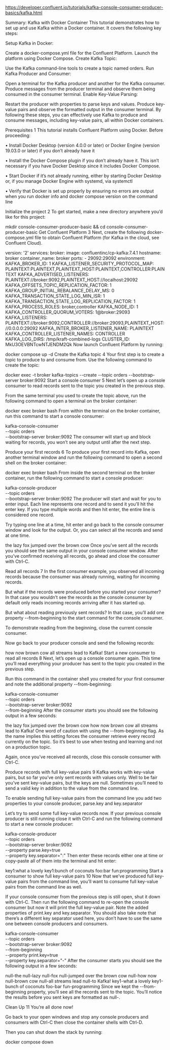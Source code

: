 https://developer.confluent.io/tutorials/kafka-console-consumer-producer-basics/kafka.html

Summary: Kafka with Docker Container
This tutorial demonstrates how to set up and use Kafka within a Docker container. It covers the following key steps:

Setup Kafka in Docker:

Create a docker-compose.yml file for the Confluent Platform.
Launch the platform using Docker Compose.
Create Kafka Topic:

Use the Kafka command-line tools to create a topic named orders.
Run Kafka Producer and Consumer:

Open a terminal for the Kafka producer and another for the Kafka consumer.
Produce messages from the producer terminal and observe them being consumed in the consumer terminal.
Enable Key-Value Parsing:

Restart the producer with properties to parse keys and values.
Produce key-value pairs and observe the formatted output in the consumer terminal.
By following these steps, you can effectively use Kafka to produce and consume messages, including key-value pairs, all within Docker containers.


Prerequisites
1
This tutorial installs Confluent Platform using Docker. Before proceeding:

• Install Docker Desktop (version 4.0.0 or later) or Docker Engine (version 19.03.0 or later) if you don’t already have it

• Install the Docker Compose plugin if you don’t already have it. This isn’t necessary if you have Docker Desktop since it includes Docker Compose.

• Start Docker if it’s not already running, either by starting Docker Desktop or, if you manage Docker Engine with systemd, via systemctl

• Verify that Docker is set up properly by ensuring no errors are output when you run docker info and docker compose version on the command line

Initialize the project
2
To get started, make a new directory anywhere you’d like for this project:

mkdir console-consumer-producer-basic && cd console-consumer-producer-basic
Get Confluent Platform
3
Next, create the following docker-compose.yml file to obtain Confluent Platform (for Kafka in the cloud, see Confluent Cloud).

version: '2'
services:
  broker:
    image: confluentinc/cp-kafka:7.4.1
    hostname: broker
    container_name: broker
    ports:
    - 29092:29092
    environment:
      KAFKA_BROKER_ID: 1
      KAFKA_LISTENER_SECURITY_PROTOCOL_MAP: PLAINTEXT:PLAINTEXT,PLAINTEXT_HOST:PLAINTEXT,CONTROLLER:PLAINTEXT
      KAFKA_ADVERTISED_LISTENERS: PLAINTEXT://broker:9092,PLAINTEXT_HOST://localhost:29092
      KAFKA_OFFSETS_TOPIC_REPLICATION_FACTOR: 1
      KAFKA_GROUP_INITIAL_REBALANCE_DELAY_MS: 0
      KAFKA_TRANSACTION_STATE_LOG_MIN_ISR: 1
      KAFKA_TRANSACTION_STATE_LOG_REPLICATION_FACTOR: 1
      KAFKA_PROCESS_ROLES: broker,controller
      KAFKA_NODE_ID: 1
      KAFKA_CONTROLLER_QUORUM_VOTERS: 1@broker:29093
      KAFKA_LISTENERS: PLAINTEXT://broker:9092,CONTROLLER://broker:29093,PLAINTEXT_HOST://0.0.0.0:29092
      KAFKA_INTER_BROKER_LISTENER_NAME: PLAINTEXT
      KAFKA_CONTROLLER_LISTENER_NAMES: CONTROLLER
      KAFKA_LOG_DIRS: /tmp/kraft-combined-logs
      CLUSTER_ID: MkU3OEVBNTcwNTJENDM2Qk
Now launch Confluent Platform by running:

docker compose up -d
Create the Kafka topic
4
Your first step is to create a topic to produce to and consume from. Use the following command to create the topic:

docker exec -t broker kafka-topics --create --topic orders --bootstrap-server broker:9092
Start a console consumer
5
Next let’s open up a console consumer to read records sent to the topic you created in the previous step.

From the same terminal you used to create the topic above, run the following command to open a terminal on the broker container:

docker exec broker bash
From within the terminal on the broker container, run this command to start a console consumer:

kafka-console-consumer \
  --topic orders \
  --bootstrap-server broker:9092
The consumer will start up and block waiting for records, you won’t see any output until after the next step.

Produce your first records
6
To produce your first record into Kafka, open another terminal window and run the following command to open a second shell on the broker container:

docker exec broker bash
From inside the second terminal on the broker container, run the following command to start a console producer:

kafka-console-producer \
  --topic orders \
  --bootstrap-server broker:9092
The producer will start and wait for you to enter input. Each line represents one record and to send it you’ll hit the enter key. If you type multiple words and then hit enter, the entire line is considered one record.

Try typing one line at a time, hit enter and go back to the console consumer window and look for the output. Or, you can select all the records and send at one time.

the
lazy
fox
jumped over the brown cow
Once you’ve sent all the records you should see the same output in your console consumer window. After you’ve confirmed receiving all records, go ahead and close the consumer with Ctrl-C.

Read all records
7
In the first consumer example, you observed all incoming records because the consumer was already running, waiting for incoming records.

But what if the records were produced before you started your consumer? In that case you wouldn’t see the records as the console consumer by default only reads incoming records arriving after it has started up.

But what about reading previously sent records? In that case, you’ll add one property --from-beginning to the start command for the console consumer.

To demonstrate reading from the beginning, close the current console consumer.

Now go back to your producer console and send the following records:

how now
brown cow
all streams lead
to Kafka!
Start a new consumer to read all records
8
Next, let’s open up a console consumer again. This time you’ll read everything your producer has sent to the topic you created in the previous step.

Run this command in the container shell you created for your first consumer and note the additional property --from-beginning:

kafka-console-consumer \
  --topic orders \
  --bootstrap-server broker:9092 \
  --from-beginning
After the consumer starts you should see the following output in a few seconds:

the
lazy
fox
jumped over the brown cow
how now
brown cow
all streams lead
to Kafka!
One word of caution with using the --from-beginning flag. As the name implies this setting forces the consumer retrieve every record currently on the topic. So it’s best to use when testing and learning and not on a production topic.

Again, once you’ve received all records, close this console consumer with Ctrl-C.

Produce records with full key-value pairs
9
Kafka works with key-value pairs, but so far you’ve only sent records with values only. Well to be fair you’ve sent key-value pairs, but the keys are null. Sometimes you’ll need to send a valid key in addition to the value from the command line.

To enable sending full key-value pairs from the command line you add two properties to your console producer, parse.key and key.separator

Let’s try to send some full key-value records now. If your previous console producer is still running close it with Ctrl-C and run the following command to start a new console producer:

kafka-console-producer \
  --topic orders \
  --bootstrap-server broker:9092 \
  --property parse.key=true \
  --property key.separator=":"
Then enter these records either one at time or copy-paste all of them into the terminal and hit enter:

key1:what a lovely
key1:bunch of coconuts
foo:bar
fun:programming
Start a consumer to show full key-value pairs
10
Now that we’ve produced full key-value pairs from the command line, you’ll want to consume full key-value pairs from the command line as well.

If your console consumer from the previous step is still open, shut it down with Ctrl-C. Then run the following command to re-open the console consumer but now it will print the full key-value pair. Note the added properties of print.key and key.separator. You should also take note that there’s a different key separator used here, you don’t have to use the same one between console producers and consumers.

kafka-console-consumer \
  --topic orders \
  --bootstrap-server broker:9092 \
  --from-beginning \
  --property print.key=true \
  --property key.separator="-"
After the consumer starts you should see the following output in a few seconds:

null-the
null-lazy
null-fox
null-jumped over the brown cow
null-how now
null-brown cow
null-all streams lead
null-to Kafka!
key1-what a lovely
key1-bunch of coconuts
foo-bar
fun-programming
Since we kept the --from-beginning property, you’ll see all the records sent to the topic. You’ll notice the results before you sent keys are formatted as null-<value>.

Clean Up
11
You’re all done now!

Go back to your open windows and stop any console producers and consumers with Ctrl-C then close the container shells with Ctrl-D.

Then you can shut down the stack by running:

docker compose down